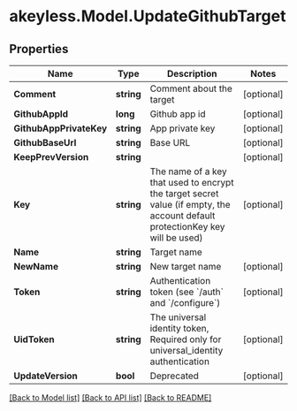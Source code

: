# akeyless.Model.UpdateGithubTarget

## Properties

Name | Type | Description | Notes
------------ | ------------- | ------------- | -------------
**Comment** | **string** | Comment about the target | [optional] 
**GithubAppId** | **long** | Github app id | [optional] 
**GithubAppPrivateKey** | **string** | App private key | [optional] 
**GithubBaseUrl** | **string** | Base URL | [optional] 
**KeepPrevVersion** | **string** |  | [optional] 
**Key** | **string** | The name of a key that used to encrypt the target secret value (if empty, the account default protectionKey key will be used) | [optional] 
**Name** | **string** | Target name | 
**NewName** | **string** | New target name | [optional] 
**Token** | **string** | Authentication token (see &#x60;/auth&#x60; and &#x60;/configure&#x60;) | [optional] 
**UidToken** | **string** | The universal identity token, Required only for universal_identity authentication | [optional] 
**UpdateVersion** | **bool** | Deprecated | [optional] 

[[Back to Model list]](../README.md#documentation-for-models) [[Back to API list]](../README.md#documentation-for-api-endpoints) [[Back to README]](../README.md)

